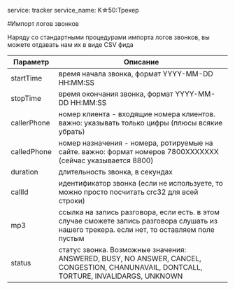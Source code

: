 service: tracker
service_name: K☆50:Трекер

#Импорт логов звонков

Наряду со стандартными процедурами импорта логов звонков, вы можете отдавать нам их в виде CSV фида

|Параметр|Описание|
|----|----|
|startTime|время начала звонка, формат YYYY-MM-DD HH:MM:SS|
|stopTime|время окончания звонка, формат YYYY-MM-DD HH:MM:SS|
|callerPhone|номер клиента - входящие номера клиентов. важно: указывать только цифры (плюсы всякие убрать)|
|calledPhone|номер назначения - номера, ротируемые на сайте. важно: формат номеров 7800XXXXXXX (сейчас указывается 8800)|
|duration|длительность звонка, в секундах|
|callId|идентификатор звонка (если не используете, то можно просто посчитать crc32 для всей строки)|
|mp3|ссылка на запись разговора, если есть. в этом случае сможете запись разговора слушать из нашего трекера. если нет, то оставляем поле пустым|
|status|статус звонка. Возможные значения: ANSWERED, BUSY, NO ANSWER, CANCEL, CONGESTION, CHANUNAVAIL, DONTCALL, TORTURE, INVALIDARGS, UNKNOWN|



